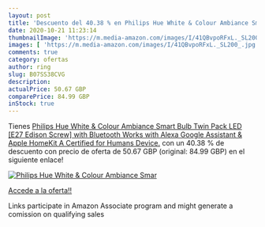 ```yaml
---
layout: post
title: 'Descuento del 40.38 % en Philips Hue White & Colour Ambiance Smar'
date: 2020-10-21 11:23:14
thumbnailImage: 'https://m.media-amazon.com/images/I/41QBvpoRFxL._SL200_.jpg'
images: [ 'https://m.media-amazon.com/images/I/41QBvpoRFxL._SL200_.jpg' ]
comments: true
category: ofertas
author: ring
slug: B07SS38CVG
description:
actualPrice: 50.67 GBP
comparePrice: 84.99 GBP
inStock: true
---
```


Tienes [Philips Hue White & Colour Ambiance Smart Bulb Twin Pack LED [E27 Edison Screw] with Bluetooth Works with Alexa  Google Assistant & Apple HomeKit  A Certified for Humans Device.](https://www.amazon.co.uk/dp/B07SS38CVG/?tag=tolees0a-21) con un 40.38 % de descuento con precio de oferta de 50.67 GBP (original: 84.99 GBP) en el siguiente enlace!

[![Philips Hue White & Colour Ambiance Smar](https://m.media-amazon.com/images/I/41QBvpoRFxL._SL200_.jpg)](https://www.amazon.co.uk/dp/B07SS38CVG/?tag=tolees0a-21)

[Accede a la oferta!!](https://www.amazon.co.uk/dp/B07SS38CVG/?tag=tolees0a-21)

Links participate in Amazon Associate program and might generate a comission on qualifying sales



